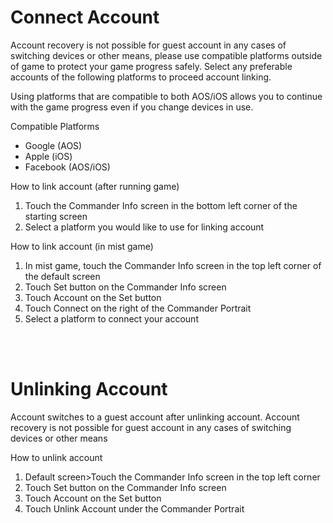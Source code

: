 # Connect Account

Account recovery is not possible for guest account in any cases of switching devices or other means, please use compatible platforms outside of game to protect your game progress safely.
Select any preferable accounts of the following platforms to proceed account linking.

Using platforms that are compatible to both AOS/iOS allows you to continue with the game progress even if you change devices in use.

Compatible Platforms
- Google (AOS)
- Apple (iOS)
- Facebook (AOS/iOS)

How to link account (after running game) 
1. Touch the Commander Info screen in the bottom left corner of the starting screen
2. Select a platform you would like to use for linking account

How to link account (in mist game)
1. In mist game, touch the Commander Info screen in the top left corner of the default screen  
2. Touch Set button on the Commander Info screen
3. Touch Account on the Set button
4. Touch Connect on the right of the Commander Portrait
5. Select a platform to connect your account

<br>
<br>

# Unlinking Account

Account switches to a guest account after unlinking account.
Account recovery is not possible for guest account in any cases of switching devices or other means

How to unlink account
1. Default screen>Touch the Commander Info screen in the top left corner 
2. Touch Set button on the Commander Info screen
3. Touch Account on the Set button
4. Touch Unlink Account under the Commander Portrait
